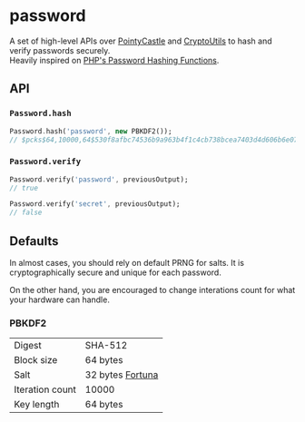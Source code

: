# password

A set of high-level APIs over [PointyCastle](https://pub.dartlang.org/packages/pointycastle) and [CryptoUtils](https://pub.dartlang.org/packages/cryptoutils) to hash and verify passwords securely.<br>
Heavily inspired on [PHP's Password Hashing Functions](http://php.net/manual/en/ref.password.php).

## API

### `Password.hash`

```dart
Password.hash('password', new PBKDF2());
// $pcks$64,10000,64$530f8afbc74536b9a963b4f1c4cb738bcea7403d4d606b6e074ec5d3baf39d18$56158864e365bd78f6afda27f9a239bcb3f2b7a4773d4c0d0858c86266119d1e35aae9ca1a4777ed3d85c42caeed0c57cc7e09fe7d152d5d4d4ee08506c2b41a
```

### `Password.verify`

```dart
Password.verify('password', previousOutput);
// true

Password.verify('secret', previousOutput);
// false
```

## Defaults

In almost cases, you should rely on default PRNG for salts. It is cryptographically secure and unique for each password.

On the other hand, you are encouraged to change interations count for what your hardware can handle.

### PBKDF2

|   |   |
| - | - |
| Digest | SHA-512 |
| Block size | 64 bytes |
| Salt | 32 bytes [Fortuna](https://en.wikipedia.org/wiki/Fortuna_(PRNG)) |
| Iteration count | 10000 |
| Key length | 64 bytes |
